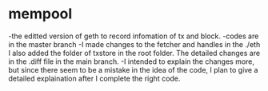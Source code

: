 # mempool
-the editted version of geth to record infomation of tx and block.
-codes are in the master branch
-I made changes to the fetcher and handles in the ./eth   I also added the folder of txstore in the root folder. The detailed changes are in the .diff file in the main branch.
-I intended to explain the changes more, but since there seem to be a mistake in the idea of the code, I plan to give a detailed explaination after I complete the right code.
